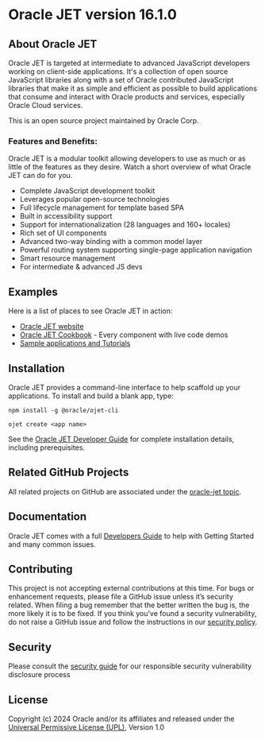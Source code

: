 # Oracle JET version 16.1.0

## About Oracle JET

Oracle JET is targeted at intermediate to advanced JavaScript developers working on client-side applications. It's a collection of open source JavaScript libraries along with a set of Oracle contributed JavaScript libraries that make it as simple and efficient as possible to build applications that consume and interact with Oracle products and services, especially Oracle Cloud services.

This is an open source project maintained by Oracle Corp.

### Features and Benefits:

Oracle JET is a modular toolkit allowing developers to use as much or as little of the features as they desire. Watch a short overview of what Oracle JET can do for you.

- Complete JavaScript development toolkit
- Leverages popular open-source technologies
- Full lifecycle management for template based SPA
- Built in accessibility support
- Support for internationalization (28 languages and 160+ locales)
- Rich set of UI components
- Advanced two-way binding with a common model layer
- Powerful routing system supporting single-page application navigation
- Smart resource management
- For intermediate & advanced JS devs

## Examples

Here is a list of places to see Oracle JET in action:

- [Oracle JET website](https://www.oracle.com/jet)
- [Oracle JET Cookbook](http://www.oracle.com/webfolder/technetwork/jet/jetCookbook.html) - Every component with live code demos
- [Sample applications and Tutorials](https://www.oracle.com/webfolder/technetwork/jet/index.html?ojr=learn)

## Installation

Oracle JET provides a command-line interface to help scaffold up your applications. To install and build a blank app, type:

```
npm install -g @oracle/ojet-cli

ojet create <app name>
```

See the [Oracle JET Developer Guide](http://www.oracle.com/pls/topic/lookup?ctx=jet1610&id=homepage) for complete installation details, including prerequisites.

## Related GitHub Projects

All related projects on GitHub are associated under the [oracle-jet topic](https://github.com/search?q=topic%3Aoracle-jet+org%3Aoracle&type=Repositories).

## Documentation

Oracle JET comes with a full [Developers Guide](http://www.oracle.com/pls/topic/lookup?ctx=jet1610&id=homepage) to help with Getting Started and many common issues.

## Contributing

This project is not accepting external contributions at this time. For bugs or enhancement requests, please file a GitHub issue unless it’s security related. When filing a bug remember that the better written the bug is, the more likely it is to be fixed. If you think you’ve found a security vulnerability, do not raise a GitHub issue and follow the instructions in our [security policy](./SECURITY.md).

## Security

Please consult the [security guide](./SECURITY.md) for our responsible security vulnerability disclosure process

## License

Copyright (c) 2024 Oracle and/or its affiliates and released under the
[Universal Permissive License (UPL)](https://oss.oracle.com/licenses/upl/), Version 1.0
